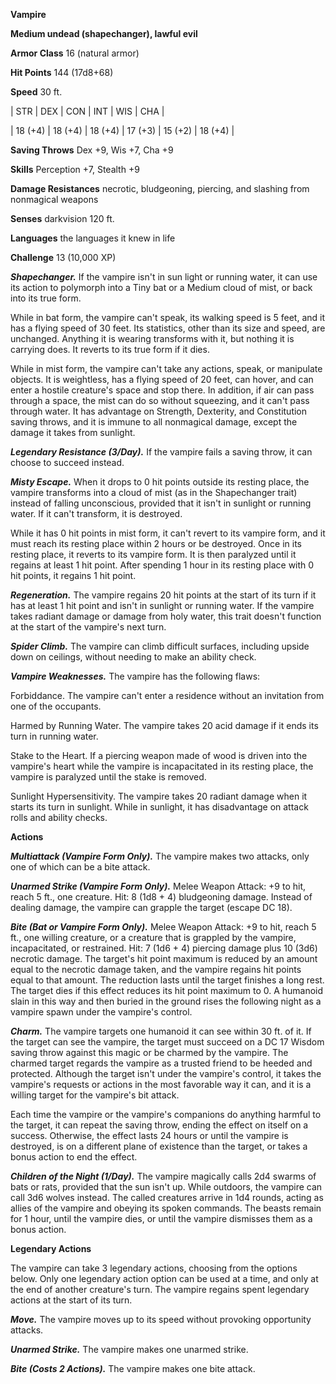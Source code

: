 **Vampire**

**Medium undead (shapechanger), lawful evil**

**Armor Class** 16 (natural armor)

**Hit Points** 144 (17d8+68)

**Speed** 30 ft.

|   STR   |   DEX   |   CON   |   INT   |   WIS   |   CHA   |
  
| 18 (+4) | 18 (+4) | 18 (+4) | 17 (+3) | 15 (+2) | 18 (+4) |

**Saving Throws** Dex +9, Wis +7, Cha +9

**Skills** Perception +7, Stealth +9

**Damage Resistances** necrotic, bludgeoning, piercing, and slashing from nonmagical weapons

**Senses** darkvision 120 ft.

**Languages** the languages it knew in life

**Challenge** 13 (10,000 XP)

***Shapechanger.*** If the vampire isn't in sun light or running water, it can use its action to polymorph into a Tiny bat or a Medium cloud of mist, or back into its true form.

While in bat form, the vampire can't speak, its walking speed is 5 feet, and it has a flying speed of 30 feet. Its statistics, other than its size and speed, are unchanged. Anything it is wearing transforms with it, but nothing it is carrying does. It reverts to its true form if it dies.

While in mist form, the vampire can't take any actions, speak, or manipulate objects. It is weightless, has a flying speed of 20 feet, can hover, and can enter a hostile creature's space and stop there. In addition, if air can pass through a space, the mist can do so without squeezing, and it can't pass through water. It has advantage on Strength, Dexterity, and Constitution saving throws, and it is immune to all nonmagical damage, except the damage it takes from sunlight.

***Legendary Resistance (3/Day).*** If the vampire fails a saving throw, it can choose to succeed instead.

***Misty Escape.*** When it drops to 0 hit points outside its resting place, the vampire transforms into a cloud of mist (as in the Shapechanger trait) instead of falling unconscious, provided that it isn't in sunlight or running water. If it can't transform, it is destroyed.

While it has 0 hit points in mist form, it can't revert to its vampire form, and it must reach its resting place within 2 hours or be destroyed. Once in its resting place, it reverts to its vampire form. It is then paralyzed until it regains at least 1 hit point. After spending 1 hour in its resting place with 0 hit points, it regains 1 hit point.

***Regeneration.*** The vampire regains 20 hit points at the start of its turn if it has at least 1 hit point and isn't in sunlight or running water. If the vampire takes radiant damage or damage from holy water, this trait doesn't function at the start of the vampire's next turn.

***Spider Climb.*** The vampire can climb difficult surfaces, including upside down on ceilings, without needing to make an ability check.

***Vampire Weaknesses.*** The vampire has the following flaws: 

Forbiddance. The vampire can't enter a residence without an invitation from one of the occupants.

Harmed by Running Water. The vampire takes 20 acid damage if it ends its turn in running water.

Stake to the Heart. If a piercing weapon made of wood is driven into the vampire's heart while the vampire is incapacitated in its resting place, the vampire is paralyzed until the stake is removed.

Sunlight Hypersensitivity. The vampire takes 20 radiant damage when it starts its turn in sunlight. While in sunlight, it has disadvantage on attack rolls and ability checks.

**Actions**

***Multiattack (Vampire Form Only).*** The vampire makes two attacks, only one of which can be a bite attack.

***Unarmed Strike (Vampire Form Only).*** Melee Weapon Attack: +9 to hit, reach 5 ft., one creature. Hit: 8 (1d8 + 4) bludgeoning damage. Instead of dealing damage, the vampire can grapple the target (escape DC 18).

***Bite (Bat or Vampire Form Only).*** Melee Weapon Attack: +9 to hit, reach 5 ft., one willing creature, or a creature that is grappled by the vampire, incapacitated, or restrained. Hit: 7 (1d6 + 4) piercing damage plus 10 (3d6) necrotic damage. The target's hit point maximum is reduced by an amount equal to the necrotic damage taken, and the vampire regains hit points equal to that amount. The reduction lasts until the target finishes a long rest. The target dies if this effect reduces its hit point maximum to 0. A humanoid slain in this way and then buried in the ground rises the following night as a vampire spawn under the vampire's control.

***Charm.*** The vampire targets one humanoid it can see within 30 ft. of it. If the target can see the vampire, the target must succeed on a DC 17 Wisdom saving throw against this magic or be charmed by the vampire. The charmed target regards the vampire as a trusted friend to be heeded and protected. Although the target isn't under the vampire's control, it takes the vampire's requests or actions in the most favorable way it can, and it is a willing target for the vampire's bit attack.

Each time the vampire or the vampire's companions do anything harmful to the target, it can repeat the saving throw, ending the effect on itself on a success. Otherwise, the effect lasts 24 hours or until the vampire is destroyed, is on a different plane of existence than the target, or takes a bonus action to end the effect.

***Children of the Night (1/Day).*** The vampire magically calls 2d4 swarms of bats or rats, provided that the sun isn't up. While outdoors, the vampire can call 3d6 wolves instead. The called creatures arrive in 1d4 rounds, acting as allies of the vampire and obeying its spoken commands. The beasts remain for 1 hour, until the vampire dies, or until the vampire dismisses them as a bonus action.

**Legendary Actions**

The vampire can take 3 legendary actions, choosing from the options below. Only one legendary action option can be used at a time, and only at the end of another creature's turn. The vampire regains spent legendary actions at the start of its turn.

***Move.*** The vampire moves up to its speed without provoking opportunity attacks.

***Unarmed Strike.*** The vampire makes one unarmed strike.

***Bite (Costs 2 Actions).*** The vampire makes one bite attack.

